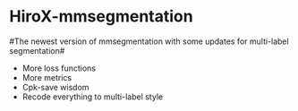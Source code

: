 # HiroX-mmsegmentation
#The newest version of mmsegmentation with some updates for multi-label segmentation#
* More loss functions
* More metrics
* Cpk-save wisdom
* Recode everything to multi-label style
